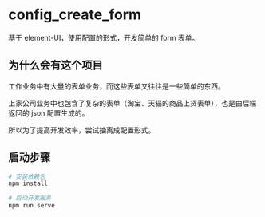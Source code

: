 # config_create_form

基于 element-UI，使用配置的形式，开发简单的 form 表单。

## 为什么会有这个项目

工作业务中有大量的表单业务，而这些表单又往往是一些简单的东西。

上家公司业务中也包含了复杂的表单（淘宝、天猫的商品上货表单），也是由后端返回的 json 配置生成的。

所以为了提高开发效率，尝试抽离成配置形式。

## 启动步骤

```bash
# 安装依赖包
npm install

# 启动开发服务
npm run serve
```

